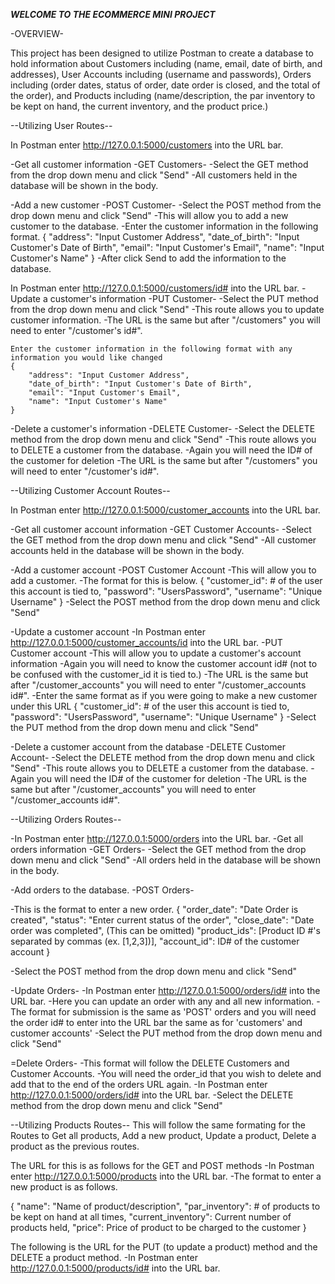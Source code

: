 ***WELCOME TO THE ECOMMERCE MINI PROJECT***

-OVERVIEW-

This project has been designed to utilize Postman to create a database to hold information about Customers including (name, email, date of birth, and addresses), 
User Accounts including (username and passwords), Orders including (order dates, status of order, date order is closed, and the total of the order), and Products
including (name/description, the par inventory to be kept on hand, the current inventory, and the product price.)

--Utilizing User Routes--

In Postman enter http://127.0.0.1:5000/customers into the URL bar.

-Get all customer information
-GET Customers-
    -Select the GET method from the drop down menu and click "Send"
    -All customers held in the database will be shown in the body.

-Add a new customer
-POST Customer-
    -Select the POST method from the drop down menu and click "Send"
-This will allow you to add a new customer to the database.
    -Enter the customer information in the following format.
    {
        "address": "Input Customer Address",
        "date_of_birth": "Input Customer's Date of Birth",
        "email": "Input Customer's Email",
        "name": "Input Customer's Name"
    }
    -After click Send to add the information to the database.

In Postman enter http://127.0.0.1:5000/customers/id# into the URL bar.
-Update a customer's information
-PUT Customer-
    -Select the PUT method from the drop down menu and click "Send"
-This route allows you to update customer information.
-The URL is the same but after "/customers" you will need to enter "/customer's id#". 

    Enter the customer information in the following format with any information you would like changed
    {
        "address": "Input Customer Address",
        "date_of_birth": "Input Customer's Date of Birth",
        "email": "Input Customer's Email",
        "name": "Input Customer's Name"
    }

-Delete a customer's information
-DELETE Customer-
    -Select the DELETE method from the drop down menu and click "Send"
-This route allows you to DELETE a customer from the database.
    -Again you will need the ID# of the customer for deletion
    -The URL is the same but after "/customers" you will need to enter "/customer's id#".


--Utilizing Customer Account Routes--

In Postman enter http://127.0.0.1:5000/customer_accounts into the URL bar.


-Get all customer account information
-GET Customer Accounts-
    -Select the GET method from the drop down menu and click "Send"
    -All customer accounts held in the database will be shown in the body.

-Add a customer account
-POST Customer Account
    -This will allow you to add a customer.
    -The format for this is below.
    {
        "customer_id": # of the user this account is tied to,
        "password": "UsersPassword",
        "username": "Unique Username"
    }
    -Select the POST method from the drop down menu and click "Send"

-Update a customer account
-In Postman enter http://127.0.0.1:5000/customer_accounts/id into the URL bar.
-PUT Customer account
    -This will allow you to update a customer's account information
    -Again you will need to know the customer account id# (not to be confused with the customer_id it is tied to.)
    -The URL is the same but after "/customer_accounts" you will need to enter "/customer_accounts id#". 
    -Enter the same format as if you were going to make a new customer under this URL
        {
            "customer_id": # of the user this account is tied to,
            "password": "UsersPassword",
            "username": "Unique Username"
        }
    -Select the PUT method from the drop down menu and click "Send"


-Delete a customer account from the database
-DELETE Customer Account-
    -Select the DELETE method from the drop down menu and click "Send"
-This route allows you to DELETE a customer from the database.
    -Again you will need the ID# of the customer for deletion
    -The URL is the same but after "/customer_accounts" you will need to enter "/customer_accounts id#".


--Utilizing Orders Routes--

-In Postman enter http://127.0.0.1:5000/orders into the URL bar.
-Get all orders information
-GET Orders-
    -Select the GET method from the drop down menu and click "Send"
    -All orders held in the database will be shown in the body.

-Add orders to the database.
-POST Orders-

-This is the format to enter a new order.
{
    "order_date": "Date Order is created",
    "status": "Enter current status of the order",
    "close_date": "Date order was completed", (This can be omitted)
    "product_ids": [Product ID #'s separated by commas (ex. [1,2,3])],
    "account_id": ID# of the customer account
}

-Select the POST method from the drop down menu and click "Send"

-Update Orders-
-In Postman enter http://127.0.0.1:5000/orders/id# into the URL bar.
-Here you can update an order with any and all new information.
-The format for submission is the same as 'POST' orders and you will need
the order id# to enter into the URL bar the same as for 'customers' and customer accounts'
-Select the PUT method from the drop down menu and click "Send"

=Delete Orders-
-This format will follow the DELETE Customers and Customer Accounts.
-You will need the order_id that you wish to delete and add that to the end of the orders URL again.
-In Postman enter http://127.0.0.1:5000/orders/id# into the URL bar.
-Select the DELETE method from the drop down menu and click "Send"


--Utilizing Products Routes--
This will follow the same formating for the Routes to Get all products, Add a new product, Update a product, Delete a product
as the previous routes.

The URL for this is as follows for the GET and POST methods
-In Postman enter http://127.0.0.1:5000/products into the URL bar.
-The format to enter a new product is as follows.

{
    "name": "Name of product/description",
    "par_inventory": # of products to be kept on hand at all times,
    "current_inventory": Current number of products held,
    "price": Price of product to be charged to the customer
}

The following is the URL for the PUT (to update a product) method and the DELETE a product method.
-In Postman enter http://127.0.0.1:5000/products/id# into the URL bar.